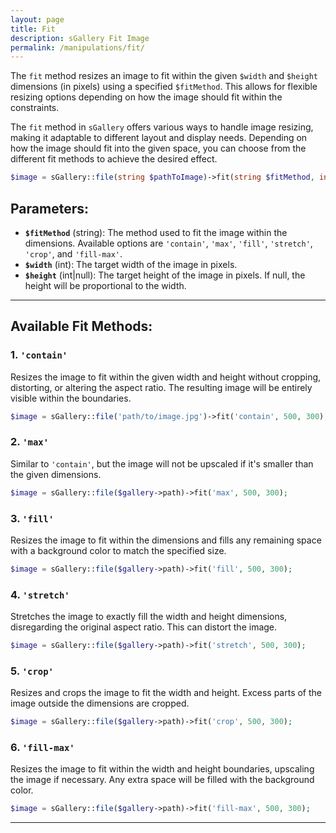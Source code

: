```yaml
---
layout: page
title: Fit
description: sGallery Fit Image
permalink: /manipulations/fit/
---
```


The `fit` method resizes an image to fit within the given `$width` and `$height` dimensions (in pixels)
using a specified `$fitMethod`. This allows for flexible resizing options depending on how the image should
fit within the constraints.

The `fit` method in `sGallery` offers various ways to handle image resizing, making it adaptable to different
layout and display needs. Depending on how the image should fit into the given space, you can choose from the
different fit methods to achieve the desired effect.

```php
$image = sGallery::file(string $pathToImage)->fit(string $fitMethod, int $width, int $height);
```

## Parameters:
- **`$fitMethod`** (string): The method used to fit the image within the dimensions. Available options
are `'contain'`, `'max'`, `'fill'`, `'stretch'`, `'crop'`, and `'fill-max'`.
- **`$width`** (int): The target width of the image in pixels.
- **`$height`** (int|null): The target height of the image in pixels. If null, the height will be
proportional to the width.
---

## Available Fit Methods:

### 1. `'contain'`
Resizes the image to fit within the given width and height without cropping, distorting, or altering the
aspect ratio. The resulting image will be entirely visible within the boundaries.

```php
$image = sGallery::file('path/to/image.jpg')->fit('contain', 500, 300);
```

### 2. `'max'`
Similar to `'contain'`, but the image will not be upscaled if it's smaller than the given dimensions.

```php
$image = sGallery::file($gallery->path)->fit('max', 500, 300);
```

### 3. `'fill'`
Resizes the image to fit within the dimensions and fills any remaining space with a background color to match
the specified size.

```php
$image = sGallery::file($gallery->path)->fit('fill', 500, 300);
```

### 4. `'stretch'`
Stretches the image to exactly fill the width and height dimensions, disregarding the original aspect ratio.
This can distort the image.

```php
$image = sGallery::file($gallery->path)->fit('stretch', 500, 300);
```

### 5. `'crop'`
Resizes and crops the image to fit the width and height. Excess parts of the image outside the dimensions are cropped.

```php
$image = sGallery::file($gallery->path)->fit('crop', 500, 300);
```

### 6. `'fill-max'`
Resizes the image to fit within the width and height boundaries, upscaling the image if necessary. Any extra space will be filled with the background color.

```php
$image = sGallery::file($gallery->path)->fit('fill-max', 500, 300);
```
---
